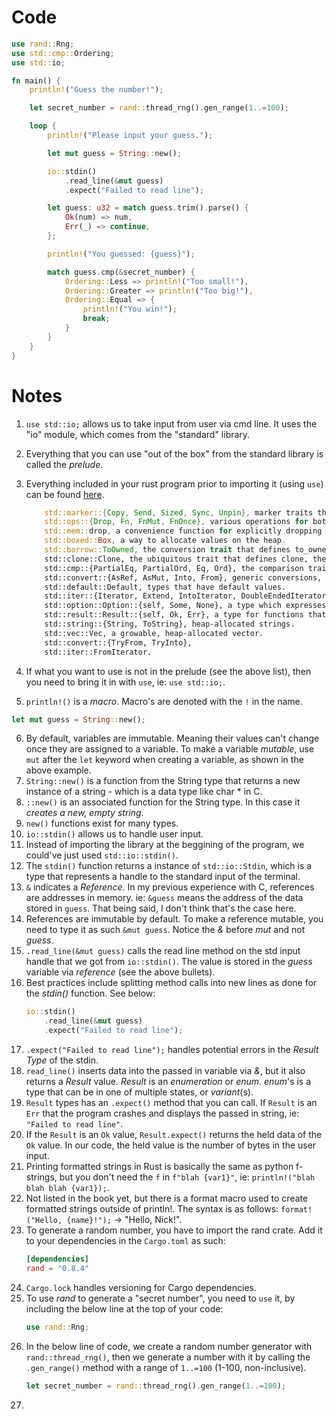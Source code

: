 # Code

```rust
use rand::Rng;
use std::cmp::Ordering;
use std::io;

fn main() {
    println!("Guess the number!");

    let secret_number = rand::thread_rng().gen_range(1..=100);

    loop {
        println!("Please input your guess.");

        let mut guess = String::new();

        io::stdin()
            .read_line(&mut guess)
            .expect("Failed to read line");

        let guess: u32 = match guess.trim().parse() {
            Ok(num) => num,
            Err(_) => continue,
        };

        println!("You guessed: {guess}");

        match guess.cmp(&secret_number) {
            Ordering::Less => println!("Too small!"),
            Ordering::Greater => println!("Too big!"),
            Ordering::Equal => {
                println!("You win!");
                break;
            }
        }
    }
}
```

# Notes

1. `use std::io;` allows us to take input from user via cmd line. It uses the "io" module, which comes from the "standard" library. 
2. Everything that you can use "out of the box" from the standard library is called the *prelude*.
3. Everything included in your rust program prior to importing it (using `use`) can be found [here](https://doc.rust-lang.org/std/prelude/index.html).

    ```rust
        std::marker::{Copy, Send, Sized, Sync, Unpin}, marker traits that indicate fundamental properties of types.
        std::ops::{Drop, Fn, FnMut, FnOnce}, various operations for both destructors and overloading ().
        std::mem::drop, a convenience function for explicitly dropping a value.
        std::boxed::Box, a way to allocate values on the heap.
        std::borrow::ToOwned, the conversion trait that defines to_owned, the generic method for creating an owned type from a borrowed type.
        std::clone::Clone, the ubiquitous trait that defines clone, the method for producing a copy of a value.
        std::cmp::{PartialEq, PartialOrd, Eq, Ord}, the comparison traits, which implement the comparison operators and are often seen in trait bounds.
        std::convert::{AsRef, AsMut, Into, From}, generic conversions, used by savvy API authors to create overloaded methods.
        std::default::Default, types that have default values.
        std::iter::{Iterator, Extend, IntoIterator, DoubleEndedIterator, ExactSizeIterator}, iterators of various kinds.
        std::option::Option::{self, Some, None}, a type which expresses the presence or absence of a value. This type is so commonly used, its variants are also exported.
        std::result::Result::{self, Ok, Err}, a type for functions that may succeed or fail. Like Option, its variants are exported as well.
        std::string::{String, ToString}, heap-allocated strings.
        std::vec::Vec, a growable, heap-allocated vector.
        std::convert::{TryFrom, TryInto},
        std::iter::FromIterator.
    ```
4. If what you want to use is not in the prelude (see the above list), then you need to bring it in with `use`, ie: `use std::io;`.
5. `println!()` is a *macro*. Macro's are denoted with the `!` in the name. 

```rust
let mut guess = String::new();
```
6. By default, variables are immutable. Meaning their values can't change once they are assigned to a variable. To make a variable *mutable*, use `mut` after the `let` keyword when creating a variable, as shown in the above example. 
7. `String::new()` is a function from the String type that returns a new instance of a string - which is a data type like char * in C.  
8. `::new()` is an associated function for the String type. In this case it *creates a new, empty string*.
9. `new()` functions exist for many types. 
10. `io::stdin()` allows us to handle user input. 
11. Instead of importing the library at the beggining of the program, we could've just used `std::io::stdin()`.
12. The `stdin()` function returns a instance of `std::io::Stdin`, which is a type that represents a handle to the standard input of the terminal. 
13. `&` indicates a *Reference*. In my previous experience with C, references are addresses in memory. ie: `&guess` means the address of the data stored in `guess`. That being said, I don't think that's the case here.
14. References are immutable by default. To make a reference mutable, you need to type it as such `&mut guess`. Notice the *&* before *mut* and not *guess*. 
15. `.read_line(&mut guess)` calls the read line method on the std input handle that we got from `io::stdin()`. The value is stored in the *guess* variable via *reference* (see the above bullets).
16. Best practices include splitting method calls into new lines as done for the *stdin()* function. See below:
    ```rust
    io::stdin()
        .read_line(&mut guess)
        .expect("Failed to read line");
    ```
17. `.expect("Failed to read line");` handles potential errors in the *Result Type* of the stdin. 
18. `read_line()` inserts data into the passed in variable via *&*, but it also returns a *Result* value. *Result* is an *enumeration* or *enum*. *enum*'s is a type that can be in one of multiple states, or *variant*(s).
19. `Result` types has an `.expect()` method that you can call. If  `Result` is an `Err` that the program crashes and displays the passed in string, ie: `"Failed to read line"`. 
20. If the `Result` is an `Ok` value, `Result.expect()` returns the held data of the `Ok` value. In our code, the held value is the number of bytes in the user input. 
21. Printing formatted strings in Rust is basically the same as python f-strings, but you don't need the `f` in `f"blah {var1}"`, ie: `println!("blah blah blah {var1});`.
22. Not listed in the book yet, but there is a format macro used to create formatted strings outside of println!. The syntax is as follows: `format!("Hello, {name}!");` -> "Hello, Nick!".
23. To generate a random number, you have to import the rand crate. Add it to your dependencies in the `Cargo.toml` as such:
    ```toml
    [dependencies]
    rand = "0.8.4"
    ```
24. `Cargo.lock` handles versioning for Cargo dependencies. 
25. To use *rand* to generate a "secret number", you need to `use` it, by including the below line at the top of your code:
    ```rust 
    use rand::Rng;
    ```
26. In the below line of code, we create a random number generator with `rand::thread_rng()`, then we generate a number with it by calling the `.gen_range()` method with a range of `1..=100` (1-100, non-inclusive).
    ```rust
    let secret_number = rand::thread_rng().gen_range(1..=100);
    ```
27. 